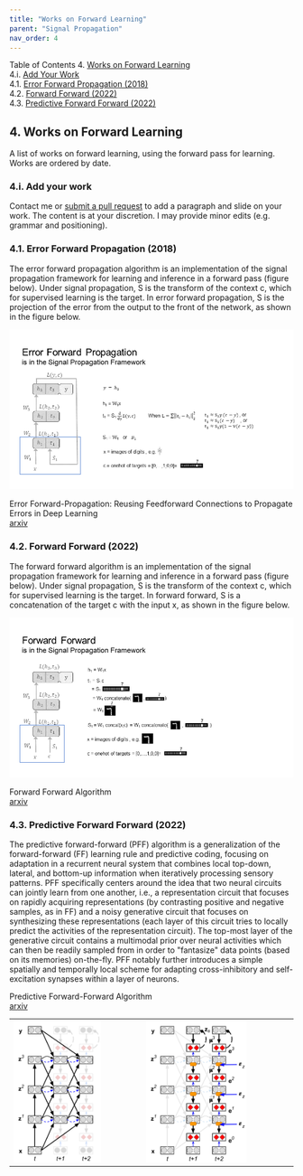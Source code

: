 ```yaml
---
title: "Works on Forward Learning"
parent: "Signal Propagation"
nav_order: 4
---
```


Table of Contents
4. [Works on Forward Learning](#4-works-on-forward-learning)\
  4.i. [Add Your Work](#4i-add-your-work)\
  4.1. [Error Forward Propagation (2018)](#41-error-forward-propagation-2018)\
  4.2. [Forward Forward (2022)](#42-forward-forward-2022)\
  4.3. [Predictive Forward Forward (2022)](#43-predictive-forward-forward-2022)

## 4. Works on Forward Learning

A list of works on forward learning, using the forward pass for learning. Works are ordered by date.

### 4.i. Add your work
Contact me or [submit a pull request](https://github.com/amassivek/amassivek.github.io) to add a paragraph and slide on your work. The content is at your discretion. I may provide minor edits (e.g. grammar and positioning).

### 4.1. Error Forward Propagation (2018)

The error forward propagation algorithm is an implementation of the signal propagation framework for learning and inference in a forward pass (figure below). Under signal propagation, S is the transform of the context c, which for supervised learning is the target. In error forward propagation, S is the projection of the error from the output to the front of the network, as shown in the figure below.

<picture>
 <img alt="temporal-credit-assignment" src="./sigprop/Slide41.PNG">
</picture>	

Error Forward-Propagation: Reusing Feedforward Connections to Propagate Errors in Deep Learning\
[arxiv](https://arxiv.org/abs/1808.03357)

### 4.2. Forward Forward (2022)

The forward forward algorithm is an implementation of the signal propagation framework for learning and inference in a forward pass (figure below). Under signal propagation, S is the transform of the context c, which for supervised learning is the target. In forward forward, S is a concatenation of the target c with the input x, as shown in the figure below.

<picture>
 <img alt="temporal-credit-assignment" src="./sigprop/Slide40.PNG">
</picture>	

Forward Forward Algorithm\
[arxiv](https://www.cs.toronto.edu/~hinton/FFA13.pdf)

### 4.3. Predictive Forward Forward (2022)

The predictive forward-forward (PFF) algorithm is a generalization of the forward-forward (FF) learning rule and predictive coding, focusing on adaptation in a recurrent neural system that combines local top-down, lateral, and bottom-up information when iteratively processing sensory patterns. PFF specifically centers around the idea that two neural circuits can jointly learn from one another, i.e., a representation circuit that focuses on rapidly acquiring representations (by contrasting positive and negative samples, as in FF) and a noisy generative circuit that focuses on synthesizing these representations (each layer of this circuit tries to locally predict the activities of the representation circuit). The top-most layer of the generative circuit contains a multimodal prior over neural activities which can then be readily sampled from in order to "fantasize" data points (based on its memories) on-the-fly. PFF notably further introduces a simple spatially and temporally local scheme for adapting cross-inhibitory and self-excitation synapses within a layer of neurons.

Predictive Forward-Forward Algorithm\
[arxiv](https://arxiv.org/abs/2301.01452)


<table>
<tr>
<td>
<picture>
 <img alt="forward-forward-rep" src="./sigprop/1_pff_ngc_rep.png" width="70%" height="70%">
</picture>	
</td>
<td>
<picture>
 <img alt="forward-forward-gen" src="./sigprop/2_pff_ngc_gen.png" width="70%" height="70%">
</picture>	
</td>
</tr>
</table>
